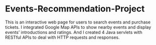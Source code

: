 # Events-Recommendation-Project
This is an interactive web page for users to search events and purchase tickets.
I integrated Google Map APIs to show nearby events and display events’ introductions and ratings. 
And I created 4 Java servlets with RESTful APIs to deal with HTTP requests and responses. 
